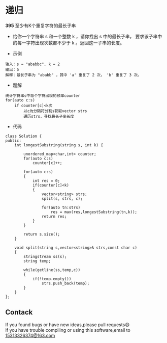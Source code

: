 # 递归

**395** 至少有K个重复字符的最长子串

* 给你一个字符串 s 和一个整数 k ，请你找出 s 中的最长子串， 要求该子串中的每一字符出现次数都不少于 k 。返回这一子串的长度。

* 示例
```
输入：s = "ababbc", k = 2
输出：5
解释：最长子串为 "ababb" ，其中 'a' 重复了 2 次， 'b' 重复了 3 次。
```

* 题解
```
统计字符串s中每个字符出现的频率counter
for(auto c:s)
	if counter[c]<k次
		以c为分隔符分割s获取vector strs
		遍历strs，寻找最长子串长度
```

* 代码
```
class Solution {
public:
    int longestSubstring(string s, int k) {

        unordered_map<char,int> counter;
        for(auto c:s)
            counter[c]++;
        
        for(auto c:s)
        {
            int res = 0;
            if(counter[c]<k)
            {
                vector<string> strs;
                split(s, strs, c);
                
                for(auto tn:strs)
                    res = max(res,longestSubstring(tn,k));
                return res;
            }
        }
        
        return s.size();
    }

    void split(string s,vector<string>& strs,const char c)
    {
        stringstream ss(s);
        string temp;

        while(getline(ss,temp,c))
        {
            if(!temp.empty())
                strs.push_back(temp);
        }
    }
};
```


## Contack

If you found bugs or have new ideas,please pull requests😄   
If you have trouble compiling or using this software,email to [15313326374@163.com](mailto:15313326374@163.com)  